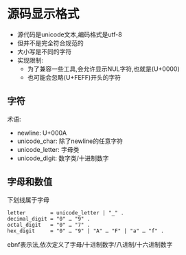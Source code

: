 # 源码显示格式

- 源代码是unicode文本,编码格式是utf-8
- 但并不是完全符合规范的
- 大小写是不同的字符
- 实现限制:
  - 为了兼容一些工具,会允许显示NUL字符,也就是(U+0000)
  - 也可能会忽略(U+FEFF)开头的字符

## 字符

术语:

- newline: U+000A
- unicode_char: 除了newline的任意字符
- unicode_letter: 字母类
- unicode_digit: 数字类/十进制数字

## 字母和数值

下划线属于字母

    letter        = unicode_letter | "_" .  
    decimal_digit = "0" … "9" .  
    octal_digit   = "0" … "7" .  
    hex_digit     = "0" … "9" | "A" … "F" | "a" … "f" .

ebnf表示法,依次定义了字母/十进制数字/八进制/十六进制数字
